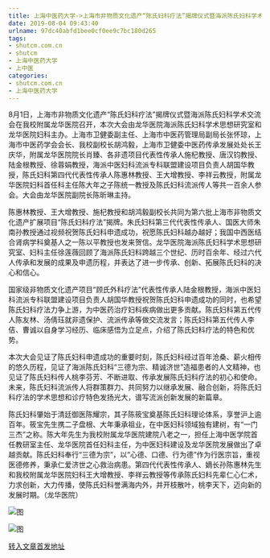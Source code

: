 ```yaml
---
title: 上海中医药大学->上海市非物质文化遗产“陈氏妇科疗法”揭牌仪式暨海派陈氏妇科学术交流会在我校附属龙华医院召开 | shutcm.com.cn
date: 2019-08-04 09:43:40
urlname: 97dc40abfd1bee0cf0ee9c7bc180d265
tags: 
- shutcm.com.cn
- shutcm
- 上海中医药大学
- 上中医
categories:
- shutcm.com.cn
- 上海中医药大学
---
```



8月1日，上海市非物质文化遗产“陈氏妇科疗法”揭牌仪式暨海派陈氏妇科学术交流会在我校附属龙华医院召开，本次大会由龙华医院海派陈氏妇科学术思想研究室和龙华医院妇科主办。上海市卫健委副主任、上海市中医药管理局副局长张怀琼，上海市中医药学会会长、我校副校长胡鸿毅，上海市卫健委中医药传承发展处处长王庆华，附属龙华医院院长肖臻、各非遗项目代表性传承人施杞教授、唐汉钧教授、陆金根教授、徐蓉娟教授，海派中医妇科流派专科联盟建设项目负责人胡国华教授，陈氏妇科第四代代表性传承人陈惠林教授、王大增教授、李祥云教授，附属龙华医院妇科首任科主任陈大年之子陈统一教授及陈氏妇科流派传人等共一百余人参会。大会由龙华医院副院长陈昕琳主持。

陈惠林教授、王大增教授、施杞教授和胡鸿毅副校长共同为第六批上海市非物质文化遗产扩展项目“陈氏妇科疗法”揭牌。朱氏妇科第三代代表性传承人、国医大师朱南孙教授通过视频祝贺陈氏妇科申遗成功，祝愿陈氏妇科越办越好；我国中西医结合肾病学科奠基人之一陈以平教授也发来贺信。龙华医院海派陈氏妇科学术思想研究室、妇科主任徐莲薇回顾了海派陈氏妇科跨越三个世纪、历时百余年、经过六代人传承和发展的成果及申遗历程，并表达了进一步传承、创新、拓展陈氏妇科的决心和信心。

国家级非物质文化遗产项目“顾氏外科疗法”代表性传承人陆金根教授，海派中医妇科流派专科联盟建设项目负责人胡国华教授祝贺陈氏妇科申遗成功的同时，也希望陈氏妇科疗法力争上游，为中医药治疗妇科疾病做出更多贡献。陈氏妇科第五代传人陈友林、汤倩珏就非遗保护、流派传承等做交流发言；陈氏妇科第五代传人李佶、曹诚以自身学习经历、临床感悟为立足点，介绍了陈氏妇科疗法的特色和优势。

本次大会见证了陈氏妇科申遗成功的重要时刻，陈氏妇科经过百年沧桑、薪火相传的悠久历程，见证了海派陈氏妇科“三德为宗、精诚济世”造福患者的人文精神，也见证了陈氏妇科传人桃李芬芳、不断进取、传承发展陈氏妇科疗法的初心和使命。未来，陈氏妇科流派传人将群策群力、共同努力以继承发展、融合创新，将陈氏妇科疗法的学术思想和诊疗特色发扬光大，谱写流派创新发展的新篇章。

陈氏妇科肇始于清廷御医陈耀宗，其子陈筱宝奠基陈氏妇科理论体系，享誉沪上逾百年。筱宝先生携二子盘根、大年秉承祖业，在中医妇科领域独有建树，有“一门三杰”之称。陈大年先生为我校附属龙华医院建院八老之一，担任上海中医学院首任教研室主任、龙华医院首任妇科主任，为中医妇科建设及龙华医院发展做出了卓越贡献。陈氏妇科奉行“三德为宗”，以“心德、口德、行为德”作为行医宗旨，重视医德修养，秉承仁爱济世之心救治病患。第四代代表性传承人、嫡长孙陈惠林先生和我校附属龙华医院妇科王大增教授、李祥云教授等传承陈氏妇科先辈仁心仁术，力求创新，大力传播，使陈氏妇科誉满海内外，并开枝散叶，桃李天下，迈向新的发展时期。（龙华医院）



![图](http://www.shutcm.edu.cn/_upload/article/images/9c/95/11f1e7f847fb8448a79031d226b5/1163a553-ce27-4c18-889e-f668e842e3cb.jpg)

![图](http://www.shutcm.edu.cn/_upload/article/images/9c/95/11f1e7f847fb8448a79031d226b5/35c35ff1-3d93-46b9-b6c1-878f70284b12.jpg)

[转入文章首发地址](http://www.shutcm.edu.cn/2019/0804/c973a111925/page.htm)